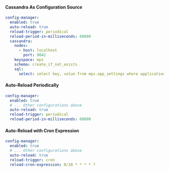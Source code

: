 #### Cassandra As Configuration Source

```yaml
config-manager:
  enabled: true
  auto-reload: true
  reload-trigger: periodical
  reload-period-in-milliseconds: 60000
  cassandra:
    nodes:
      - host: localhost
        port: 9042
    keyspace: mps
    schema: create_if_not_exists
    sql:
      select: select key, value from mps.app_settings where application = ?
```

#### Auto-Reload Periodically

```yaml
config-manager:
  enabled: true
  # ... Other configurations above
  auto-reload: true
  reload-trigger: periodical
  reload-period-in-milliseconds: 60000
```

#### Auto-Reload with Cron Expression

```yaml
config-manager:
  enabled: true
  # ... Other configurations above
  auto-reload: true
  reload-trigger: cron
  reload-cron-expression: 0/10 * * * * ?
```
